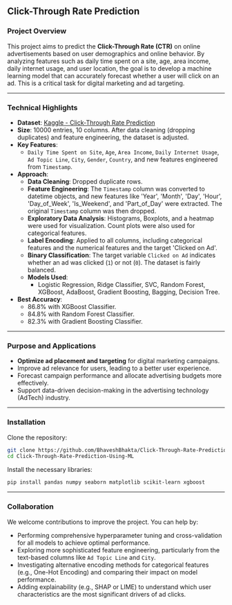 ## Click-Through Rate Prediction

### Project Overview

This project aims to predict the **Click-Through Rate (CTR)** on online advertisements based on user demographics and online behavior. By analyzing features such as daily time spent on a site, age, area income, daily internet usage, and user location, the goal is to develop a machine learning model that can accurately forecast whether a user will click on an ad. This is a critical task for digital marketing and ad targeting.

-----

### Technical Highlights

  * **Dataset**: [Kaggle - Click-Through Rate Prediction](https://www.kaggle.com/datasets/swekerr/click-through-rate-prediction)
  * **Size**: 10000 entries, 10 columns. After data cleaning (dropping duplicates) and feature engineering, the dataset is adjusted.
  * **Key Features**:
      * `Daily Time Spent on Site`, `Age`, `Area Income`, `Daily Internet Usage`, `Ad Topic Line`, `City`, `Gender`, `Country`, and new features engineered from `Timestamp`.
  * **Approach**:
      * **Data Cleaning**: Dropped duplicate rows.
      * **Feature Engineering**: The `Timestamp` column was converted to datetime objects, and new features like 'Year', 'Month', 'Day', 'Hour', 'Day\_of\_Week', 'Is\_Weekend', and 'Part\_of\_Day' were extracted. The original `Timestamp` column was then dropped.
      * **Exploratory Data Analysis**: Histograms, Boxplots, and a heatmap were used for visualization. Count plots were also used for categorical features.
      * **Label Encoding**: Applied to all columns, including categorical features and the numerical features and the target 'Clicked on Ad'.
      * **Binary Classification**: The target variable `Clicked on Ad` indicates whether an ad was clicked (`1`) or not (`0`). The dataset is fairly balanced.
      * **Models Used**:
          * Logistic Regression, Ridge Classifier, SVC, Random Forest, XGBoost, AdaBoost, Gradient Boosting, Bagging, Decision Tree.
  * **Best Accuracy**:
      * 86.8% with XGBoost Classifier.
      * 84.8% with Random Forest Classifier.
      * 82.3% with Gradient Boosting Classifier.

-----

### Purpose and Applications

  * **Optimize ad placement and targeting** for digital marketing campaigns.
  * Improve ad relevance for users, leading to a better user experience.
  * Forecast campaign performance and allocate advertising budgets more effectively.
  * Support data-driven decision-making in the advertising technology (AdTech) industry.

-----

### Installation

Clone the repository:

```bash
git clone https://github.com/BhaveshBhakta/Click-Through-Rate-Prediction-Using-ML.git
cd Click-Through-Rate-Prediction-Using-ML
```

Install the necessary libraries:

```bash
pip install pandas numpy seaborn matplotlib scikit-learn xgboost
```

-----

### Collaboration

We welcome contributions to improve the project. You can help by:

  * Performing comprehensive hyperparameter tuning and cross-validation for all models to achieve optimal performance.
  * Exploring more sophisticated feature engineering, particularly from the text-based columns like `Ad Topic Line` and `City`.
  * Investigating alternative encoding methods for categorical features (e.g., One-Hot Encoding) and comparing their impact on model performance.
  * Adding explainability (e.g., SHAP or LIME) to understand which user characteristics are the most significant drivers of ad clicks.
